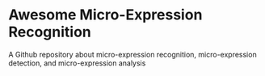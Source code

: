 # Awesome Micro-Expression Recognition
A Github repository about micro-expression recognition, micro-expression detection, and micro-expression analysis
